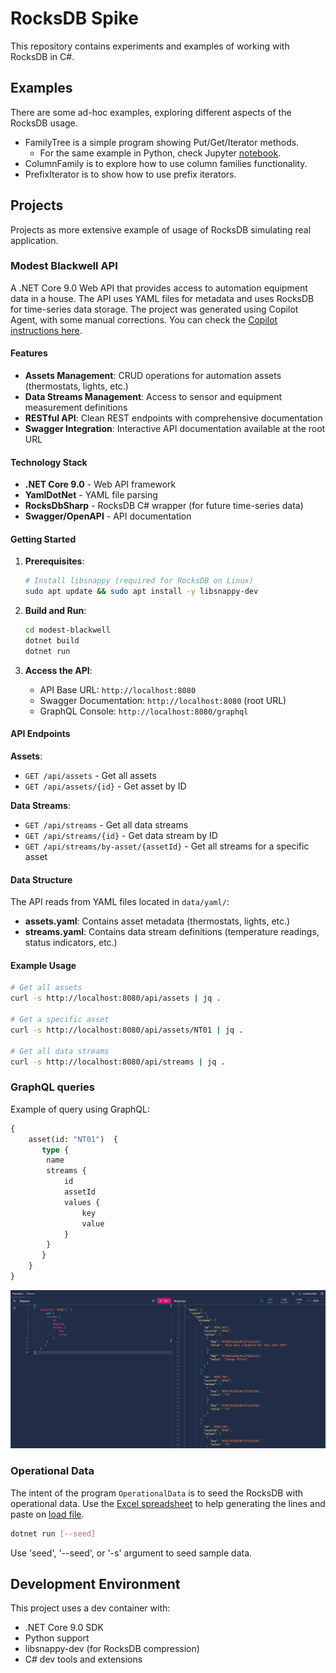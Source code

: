 # RocksDB Spike

This repository contains experiments and examples of working with RocksDB in C#.

## Examples

There are some ad-hoc examples, exploring different aspects of the RocksDB usage.

- FamilyTree is a simple program showing Put/Get/Iterator methods.
    - For the same example in Python, check Jupyter [notebook](./simple_family_tree.ipynb).
- ColumnFamily is to explore how to use column families functionality.
- PrefixIterator is to show how to use prefix iterators.

## Projects

Projects as more extensive example of usage of RocksDB simulating real application.

### Modest Blackwell API

A .NET Core 9.0 Web API that provides access to automation equipment data in a house. The API uses YAML files for metadata and uses RocksDB for time-series data storage. The project was generated using Copilot Agent, with some manual corrections. You can check the [Copilot instructions here](./modest-blackwell/.copilot/Instructions/copilot-instructions.md).

#### Features

- **Assets Management**: CRUD operations for automation assets (thermostats, lights, etc.)
- **Data Streams Management**: Access to sensor and equipment measurement definitions
- **RESTful API**: Clean REST endpoints with comprehensive documentation
- **Swagger Integration**: Interactive API documentation available at the root URL

#### Technology Stack

- **.NET Core 9.0** - Web API framework
- **YamlDotNet** - YAML file parsing
- **RocksDbSharp** - RocksDB C# wrapper (for future time-series data)
- **Swagger/OpenAPI** - API documentation

#### Getting Started

1. **Prerequisites**:
   ```bash
   # Install libsnappy (required for RocksDB on Linux)
   sudo apt update && sudo apt install -y libsnappy-dev
   ```

2. **Build and Run**:
   ```bash
   cd modest-blackwell
   dotnet build
   dotnet run
   ```

3. **Access the API**:
   - API Base URL: `http://localhost:8080`
   - Swagger Documentation: `http://localhost:8080` (root URL)
   - GraphQL Console: `http://localhost:8080/graphql`

#### API Endpoints

**Assets**:
- `GET /api/assets` - Get all assets
- `GET /api/assets/{id}` - Get asset by ID

**Data Streams**:
- `GET /api/streams` - Get all data streams
- `GET /api/streams/{id}` - Get data stream by ID
- `GET /api/streams/by-asset/{assetId}` - Get all streams for a specific asset

#### Data Structure

The API reads from YAML files located in `data/yaml/`:

- **assets.yaml**: Contains asset metadata (thermostats, lights, etc.)
- **streams.yaml**: Contains data stream definitions (temperature readings, status indicators, etc.)

#### Example Usage

```bash
# Get all assets
curl -s http://localhost:8080/api/assets | jq .

# Get a specific asset
curl -s http://localhost:8080/api/assets/NT01 | jq .

# Get all data streams
curl -s http://localhost:8080/api/streams | jq .
```

### GraphQL queries

Example of query using GraphQL:

```GraphQL
{
    asset(id: "NT01")  {
       type {
        name
        streams {
            id
            assetId
            values {
                key
                value
            }
        }
       }
    }
}
```

![GraphQL console example](./graphql-console-example.png)

### Operational Data

The intent of the program `OperationalData` is to seed the RocksDB with operational data. Use the [Excel spreadsheet](./modest-blackwell/OperationalData/load/Operational_poc_data.xlsx) to help generating the lines and paste on [load file](./modest-blackwell/OperationalData/load/alarm-data-load.txt).

```bash
dotnet run [--seed]
```

Use 'seed', '--seed', or '-s' argument to seed sample data.

## Development Environment

This project uses a dev container with:
- .NET Core 9.0 SDK
- Python support
- libsnappy-dev (for RocksDB compression)
- C# dev tools and extensions
